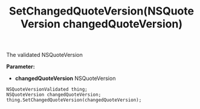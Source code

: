 ﻿---
uid: crmscript_ref_NSQuoteVersionValidated_SetChangedQuoteVersion
title: SetChangedQuoteVersion(NSQuoteVersion changedQuoteVersion)
intellisense: NSQuoteVersionValidated.SetChangedQuoteVersion
keywords: NSQuoteVersionValidated, GetChangedQuoteVersion
so.topic: reference
---

The validated NSQuoteVersion

**Parameter:** 
 - **changedQuoteVersion** NSQuoteVersion

```crmscript
NSQuoteVersionValidated thing;
NSQuoteVersion changedQuoteVersion;
thing.SetChangedQuoteVersion(changedQuoteVersion);
```

